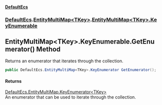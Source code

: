 #### [DefaultEcs](./index.md 'index')
### [DefaultEcs](./DefaultEcs.md 'DefaultEcs').[EntityMultiMap&lt;TKey&gt;](./DefaultEcs-EntityMultiMap-TKey-.md 'DefaultEcs.EntityMultiMap&lt;TKey&gt;').[EntityMultiMap&lt;TKey&gt;.KeyEnumerable](./DefaultEcs-EntityMultiMap-TKey--KeyEnumerable.md 'DefaultEcs.EntityMultiMap&lt;TKey&gt;.KeyEnumerable')
## EntityMultiMap&lt;TKey&gt;.KeyEnumerable.GetEnumerator() Method
Returns an enumerator that iterates through the collection.  
```csharp
public DefaultEcs.EntityMultiMap<TKey>.KeyEnumerator GetEnumerator();
```
#### Returns
[DefaultEcs.EntityMultiMap.KeyEnumerator&lt;](./DefaultEcs-EntityMultiMap-TKey--KeyEnumerator.md 'DefaultEcs.EntityMultiMap&lt;TKey&gt;.KeyEnumerator')[TKey](./DefaultEcs-EntityMultiMap-TKey--KeyEnumerable.md#DefaultEcs-EntityMultiMap-TKey--KeyEnumerable-TKey 'DefaultEcs.EntityMultiMap&lt;TKey&gt;.KeyEnumerable.TKey')[&gt;](./DefaultEcs-EntityMultiMap-TKey--KeyEnumerator.md 'DefaultEcs.EntityMultiMap&lt;TKey&gt;.KeyEnumerator')  
An enumerator that can be used to iterate through the collection.  
